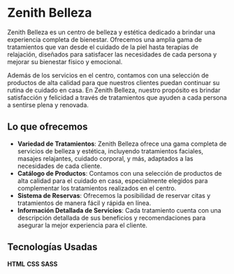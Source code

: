 # Zenith Belleza

Zenith Belleza es un centro de belleza y estética dedicado a brindar una experiencia completa de bienestar. Ofrecemos una amplia gama de tratamientos que van desde el cuidado de la piel hasta terapias de relajación, diseñados para satisfacer las necesidades de cada persona y mejorar su bienestar físico y emocional.

Además de los servicios en el centro, contamos con una selección de productos de alta calidad para que nuestros clientes puedan continuar su rutina de cuidado en casa. En Zenith Belleza, nuestro propósito es brindar satisfacción y felicidad a través de tratamientos que ayuden a cada persona a sentirse plena y renovada.

## Lo que ofrecemos

- **Variedad de Tratamientos**: Zenith Belleza ofrece una gama completa de servicios de belleza y estética, incluyendo tratamientos faciales, masajes relajantes, cuidado corporal, y más, adaptados a las necesidades de cada cliente.
- **Catálogo de Productos**: Contamos con una selección de productos de alta calidad para el cuidado en casa, especialmente elegidos para complementar los tratamientos realizados en el centro.
- **Sistema de Reservas**: Ofrecemos la posibilidad de reservar citas y tratamientos de manera fácil y rápida en línea.
- **Información Detallada de Servicios**: Cada tratamiento cuenta con una descripción detallada de sus beneficios y recomendaciones para asegurar la mejor experiencia para el cliente.

## Tecnologías Usadas

  **HTML**
  **CSS**
  **SASS**

  

